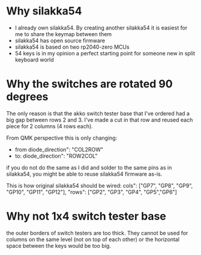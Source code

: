 # Why silakka54
- I already own silakka54. By creating another silakka54 it is easiest for me to share the keymap between them
- silakka54 has open source firmware
- silakka54 is based on two rp2040-zero MCUs
- 54 keys is in my opinion a perfect starting point for someone new in split keyboard world

# Why the switches are rotated 90 degrees 
The only reason is that the akko switch tester base that I've ordered had a big gap between rows 2 and 3. I've made a cut in that row and reused each piece for 2 columns (4 rows each).

From QMK perspective this is only changing:
- from diode_direction": "COL2ROW"
- to: diode_direction": "ROW2COL"

if you do not do the same as I did and solder to the same pins as in silakka54, you might be able to reuse silakka54 firmware as-is.

This is how original silakka54 should be wired:
cols": ["GP7", "GP8", "GP9", "GP10", "GP11", "GP12"],
"rows": ["GP2", "GP3", "GP4", "GP5","GP6"]
   

# Why not 1x4 switch tester base 
the outer borders of switch testers are too thick. They cannot be used for columns on the same level (not on top of each other) or the horizontal space between the keys would be too big.
